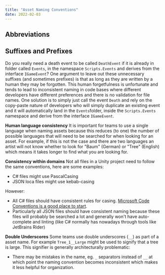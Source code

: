 ```yaml
---
title: "Asset Naming Conventions"
date: 2022-02-03
---
```


## Abbreviations

## Suffixes and Prefixes

Do you really need a death event to be called `DeathEvent` if it is already in folder called `Events`, in the namespace `Scripts.Events` and derives from the interface `IGameEvent`? One argument to leave out these unnecessary suffixes (and sometimes prefixes) is that as long as they are written by a human they may be forgotten. This human forgetfulness is unfortunate and tends to lead to inconsistent naming in code bases where different developers have different preferences and there is no validation for file names. One solution is to simply just call the event `Death` and rely on the copy-paste nature of developers who will simply duplicate an existing event and it will automatically land in the `Events`folder, inside the `Scripts.Events` namespace and derive from the interface `IGameEvent`.

**Human language consistency**
It is important for teams to use a single language when naming assets because this reduces (to one) the number of possible languages that will need to be searched for when looking for an asset. For example, if this is not the case and there are two languages an artist will not know whether to look for "Baum" (German) or "Tree" (English) which means it takes longer to find what you are looking for.

**Consistency within domains**
Not all files in a Unity project need to follow the same conventions, here are some examples:
- C# files might use PascalCasing
- JSON loca files might use kebab-casing 

However:
- All C# files should have consistent rules for casing. [Microsoft Code Conventions is a good place to start](https://learn.microsoft.com/en-us/dotnet/csharp/fundamentals/coding-style/coding-conventions).
- Particularly all JSON files should have consistent naming because these files will probably be searched a lot and generally won't have auto-complete and linting (like C# normally has nowadays through tools like JetBrains Rider)


**Double Underscores**
Some teams use double underscores (`__`) as part of a asset name.
For example `Tree_1__Large` might be used to signify that a tree is large.
This signifier is generally architecturally problematic:
- There may be mistakes in the name, eg. `_` separators instead of `__` at which point the naming convention becomes inconsistent which makes it less helpful for organization.
